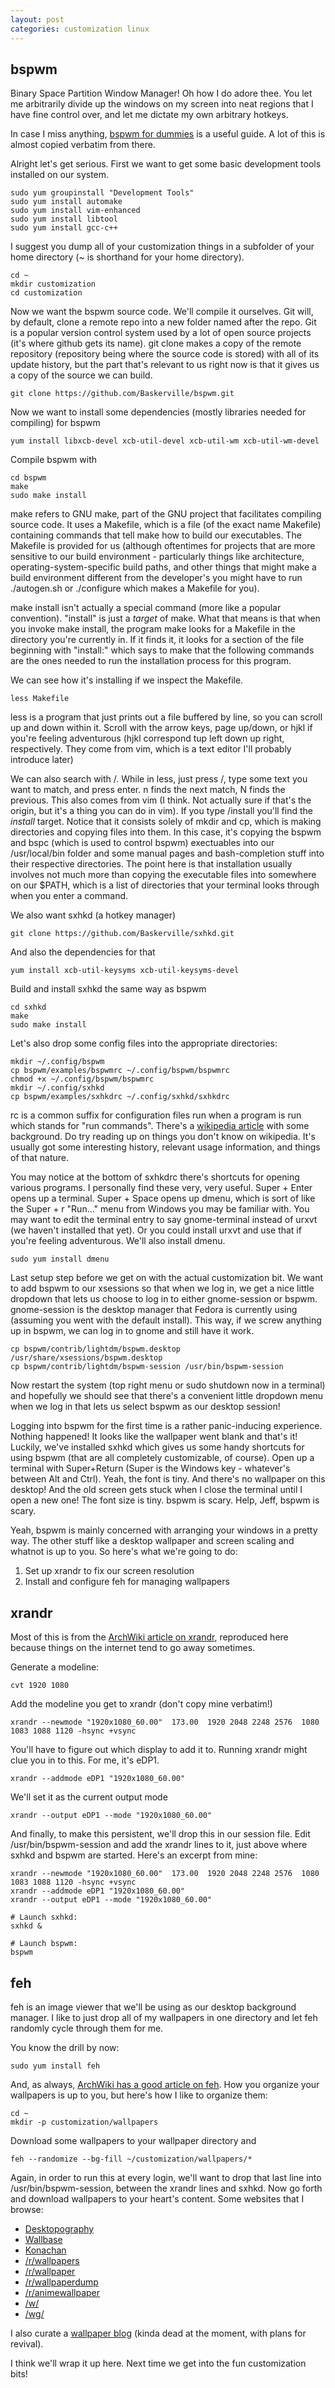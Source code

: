 ```yaml
---
layout: post
categories: customization linux
---
```


bspwm
-----
Binary Space Partition Window Manager! Oh how I do adore thee. You let me
arbitrarily divide up the windows on my screen into neat regions that I have
fine control over, and let me dictate my own arbitrary hotkeys.

In case I miss anything, [bspwm for dummies][1] is a useful guide. A lot of
this is almost copied verbatim from there.

[1]: [https://github.com/windelicato/dotfiles/wiki/bspwm-for-dummies]

Alright let's get  serious. First we want to get some basic development tools
installed on our system.

    sudo yum groupinstall "Development Tools"
    sudo yum install automake
    sudo yum install vim-enhanced
    sudo yum install libtool
    sudo yum install gcc-c++

I suggest you dump all of your customization things in a subfolder of your
home directory (~ is shorthand for your home directory).

    cd ~
    mkdir customization
    cd customization

Now we want the bspwm source code. We'll compile it ourselves. Git will, by
default, clone a remote repo into a new folder named after the repo. Git is a
popular version control system used by a lot of open source projects (it's where
github gets its name). git clone makes a copy of the remote repository
(repository being where the source code is stored) with all of its update
history, but the part that's relevant to us right now is that it gives us a copy
of the source we can build.

    git clone https://github.com/Baskerville/bspwm.git

Now we want to install some dependencies (mostly libraries needed for compiling)
for bspwm

    yum install libxcb-devel xcb-util-devel xcb-util-wm xcb-util-wm-devel

Compile bspwm with

    cd bspwm
    make
    sudo make install

make refers to GNU make, part of the GNU project that facilitates compiling
source code. It uses a Makefile, which is a file (of the exact name Makefile)
containing commands that tell make how to build our executables. The Makefile is
provided for us (although oftentimes for projects that are more sensitive to our
build environment - particularly things like architecture,
operating-system-specific build paths, and other things that might make a build
environment different from the developer's you might have to run ./autogen.sh or
./configure which makes a Makefile for you).

make install isn't actually a special command (more like a popular convention).
"install" is just a *target* of make. What that means is that when you invoke
make install, the program make looks for a Makefile in the directory you're
currently in. If it finds it, it looks for a section of the file beginning with
"install:" which says to make that the following commands are the ones needed to
run the installation process for this program.

We can see how it's installing if we inspect the Makefile.

    less Makefile

less is a program that just prints out a file buffered by line, so you can
scroll up and down within it. Scroll with the arrow keys, page up/down, or hjkl
if you're feeling adventurous (hjkl correspond tup left down up right,
respectively. They come from vim, which is a text editor I'll probably introduce
later)

We can also search with /. While in less, just press /, type some text you want
to match, and press enter. n finds the next match, N finds the previous. This
also comes from vim (I think. Not actually sure if that's the origin, but it's a
thing you can do in vim). If you type /install<Return> you'll find the *install*
target. Notice that it consists solely of mkdir and cp, which is making
directories and copying files into them. In this case, it's copying the bspwm
and bspc (which is used to control bspwm) exectuables into our /usr/local/bin
folder and some manual pages and bash-completion stuff into their respective
directories. The point here is that installation usually involves not much more
than copying the executable files into somewhere on our $PATH, which is a list
of directories that your terminal looks through when you enter a command.

We also want sxhkd (a hotkey manager)

    git clone https://github.com/Baskerville/sxhkd.git

And also the dependencies for that

    yum install xcb-util-keysyms xcb-util-keysyms-devel

Build and install sxhkd the same way as bspwm

    cd sxhkd
    make
    sudo make install

Let's also drop some config files into the appropriate directories:

    mkdir ~/.config/bspwm
    cp bspwm/examples/bspwmrc ~/.config/bspwm/bspwmrc
    chmod +x ~/.config/bspwm/bspwmrc
    mkdir ~/.config/sxhkd
    cp bspwm/examples/sxhkdrc ~/.config/sxhkd/sxhkdrc

rc is a common suffix for configuration files run
when a program is run which stands for "run commands". There's a
[wikipedia article][2] with some background. Do try reading up on things you
don't know on wikipedia. It's usually got some interesting history, relevant
usage information, and things of that nature.

You may notice at the bottom of sxhkdrc there's shortcuts for opening various
programs. I personally find these very, very useful. Super + Enter opens up
a terminal. Super + Space opens up dmenu, which is sort of like the Super + r
"Run..." menu from Windows you may be familiar with. You may want to edit the
terminal entry to say gnome-terminal instead of urxvt (we haven't installed 
that yet). Or you could install urxvt and use that if you're feeling
adventurous. We'll also install dmenu.

    sudo yum install dmenu

[2]: [http://en.wikipedia.org/wiki/Run_commands]

Last setup step before we get on with the actual customization bit.  We want to
add bspwm to our xsessions so that when we log in, we get a nice little dropdown
that lets us choose to log in to either gnome-session or bspwm. gnome-session is
the desktop manager that Fedora is currently using (assuming you went with the
default install). This way, if we screw anything up in bspwm, we can log in to
gnome and still have it work.

    cp bspwm/contrib/lightdm/bspwm.desktop /usr/share/xsessions/bspwm.desktop
    cp bspwm/contrib/lightdm/bspwm-session /usr/bin/bspwm-session

Now restart the system (top right menu or sudo shutdown now in a terminal) and
hopefully we should see that there's a convenient little dropdown menu when we
log in that lets us select bspwm as our desktop session!

Logging into bspwm for the first time is a rather panic-inducing experience.
Nothing happened! It looks like the wallpaper went blank and that's it!
Luckily, we've installed sxhkd which gives us some handy shortcuts for using
bspwm (that are all completely customizable, of course). Open up a terminal with
Super+Return (Super is the Windows key - whatever's between Alt and Ctrl).
Yeah, the font is tiny. And there's no wallpaper on this desktop! And the old
screen gets stuck when I close the terminal until I open a new one! The font
size is tiny. bspwm is scary. Help, Jeff, bspwm is scary.

Yeah, bspwm is mainly concerned with arranging your windows in a pretty way.
The other stuff like a desktop wallpaper and screen scaling and whatnot is up to
you. So here's what we're going to do:

 1. Set up xrandr to fix our screen resolution
 2. Install and configure feh for managing wallpapers


xrandr
------
Most of this is from the [ArchWiki article on xrandr][3], reproduced here
because things on the internet tend to go away sometimes.

[3]: [https://wiki.archlinux.org/index.php/xrandr#Adding_undetected_resolutions]

Generate a modeline:

    cvt 1920 1080

Add the modeline you get to xrandr (don't copy mine verbatim!)

    xrandr --newmode "1920x1080_60.00"  173.00  1920 2048 2248 2576  1080 1083 1088 1120 -hsync +vsync

You'll have to figure out which display to add it to. Running xrandr might clue
you in to this. For me, it's eDP1.

    xrandr --addmode eDP1 "1920x1080_60.00"

We'll set it as the current output mode

    xrandr --output eDP1 --mode "1920x1080_60.00"

And finally, to make this persistent, we'll drop this in our session file. Edit
/usr/bin/bspwm-session and add the xrandr lines to it, just above where sxhkd
and bspwm are started. Here's an excerpt from mine:

    xrandr --newmode "1920x1080_60.00"  173.00  1920 2048 2248 2576  1080 1083 1088 1120 -hsync +vsync
    xrandr --addmode eDP1 "1920x1080_60.00"
    xrandr --output eDP1 --mode "1920x1080_60.00"
    
    # Launch sxhkd:
    sxhkd &
    
    # Launch bspwm:
    bspwm

feh
---
feh is an image viewer that we'll be using as our desktop background manager. I
like to just drop all of my wallpapers in one directory and let feh randomly
cycle through them for me.

You know the drill by now:

    sudo yum install feh

And, as always, [ArchWiki has a good article on feh][4]. How you organize your
wallpapers is up to you, but here's how I like to organize them:

[4]: [https://wiki.archlinux.org/index.php/Feh]

    cd ~
    mkdir -p customization/wallpapers

Download some wallpapers to your wallpaper directory and

    feh --randomize --bg-fill ~/customization/wallpapers/*

Again, in order to run this at every login, we'll want to drop that last line
into /usr/bin/bspwm-session, between the xrandr lines and sxhkd. Now go forth
and download wallpapers to your heart's content. Some websites that I browse:

 * [Desktopography](http://desktopography.net/)
 * [Wallbase](http://wallbase.cc/)
 * [Konachan](http://konachan.net)
 * [/r/wallpapers](http://www.reddit.com/r/wallpapers)
 * [/r/wallpaper](http://www.reddit.com/r/wallpaper)
 * [/r/wallpaperdump](http://www.reddit.com/r/wallpaperdump)
 * [/r/animewallpaper](http://www.reddit.com/r/Animewallpaper/)
 * [/w/](http://4chan.org/w/)
 * [/wg/](http://4chan.org/wg/)

I also curate a [wallpaper blog][5] (kinda dead at the moment, with plans for
revival).

[5]: [http://somanywallpapers.tumblr.com/]

I think we'll wrap it up here. Next time we get into the fun customization bits!

